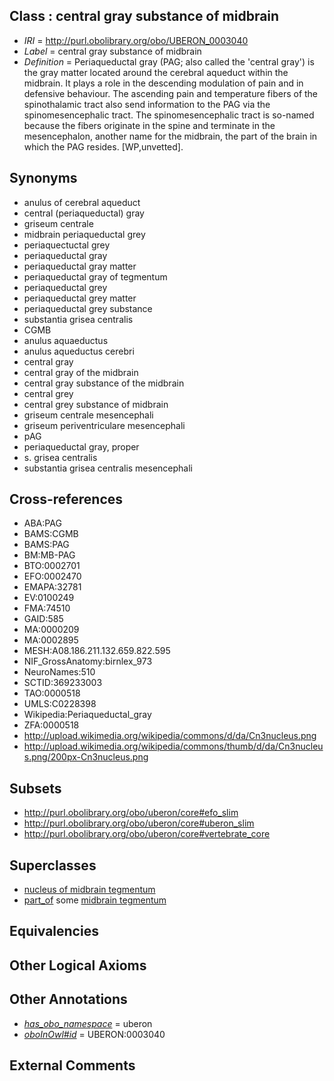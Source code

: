
## Class : central gray substance of midbrain

 * *IRI* = http://purl.obolibrary.org/obo/UBERON_0003040
 * *Label* = central gray substance of midbrain
 * *Definition* = Periaqueductal gray (PAG; also called the 'central gray') is the gray matter located around the cerebral aqueduct within the midbrain. It plays a role in the descending modulation of pain and in defensive behaviour. The ascending pain and temperature fibers of the spinothalamic tract also send information to the PAG via the spinomesencephalic tract. The spinomesencephalic tract is so-named because the fibers originate in the spine and terminate in the mesencephalon, another name for the midbrain, the part of the brain in which the PAG resides. [WP,unvetted].

## Synonyms

 * anulus of cerebral aqueduct
 * central (periaqueductal) gray
 * griseum centrale
 * midbrain periaqueductal grey
 * periaquectuctal grey
 * periaqueductal gray
 * periaqueductal gray matter
 * periaqueductal gray of tegmentum
 * periaqueductal grey
 * periaqueductal grey matter
 * periaqueductal grey substance
 * substantia grisea centralis
 * CGMB
 * anulus aquaeductus
 * anulus aqueductus cerebri
 * central gray
 * central gray of the midbrain
 * central gray substance of the midbrain
 * central grey
 * central grey substance of midbrain
 * griseum centrale mesencephali
 * griseum periventriculare mesencephali
 * pAG
 * periaqueductal gray, proper
 * s. grisea centralis
 * substantia grisea centralis mesencephali

## Cross-references

 * ABA:PAG
 * BAMS:CGMB
 * BAMS:PAG
 * BM:MB-PAG
 * BTO:0002701
 * EFO:0002470
 * EMAPA:32781
 * EV:0100249
 * FMA:74510
 * GAID:585
 * MA:0000209
 * MA:0002895
 * MESH:A08.186.211.132.659.822.595
 * NIF_GrossAnatomy:birnlex_973
 * NeuroNames:510
 * SCTID:369233003
 * TAO:0000518
 * UMLS:C0228398
 * Wikipedia:Periaqueductal_gray
 * ZFA:0000518
 * http://upload.wikimedia.org/wikipedia/commons/d/da/Cn3nucleus.png
 * http://upload.wikimedia.org/wikipedia/commons/thumb/d/da/Cn3nucleus.png/200px-Cn3nucleus.png

## Subsets

 * http://purl.obolibrary.org/obo/uberon/core#efo_slim
 * http://purl.obolibrary.org/obo/uberon/core#uberon_slim
 * http://purl.obolibrary.org/obo/uberon/core#vertebrate_core

## Superclasses

 * [nucleus of midbrain tegmentum](../../UBERON/14/UBERON_0007414.md)
 * [part_of](../../BFO/50/BFO_0000050.md) some [midbrain tegmentum](../../UBERON/43/UBERON_0001943.md)

## Equivalencies


## Other Logical Axioms


## Other Annotations

 * *[has_obo_namespace](../../ce/oboInOwl#hasOBONamespace.md)* = uberon
 * *[oboInOwl#id](../../id/oboInOwl#id.md)* = UBERON:0003040

## External Comments


